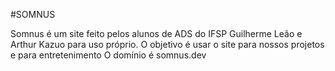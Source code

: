#SOMNUS

Somnus é um site feito pelos alunos de ADS do IFSP Guilherme Leão e Arthur Kazuo para uso próprio.
O objetivo é usar o site para nossos projetos e para entretenimento
O domínio é somnus.dev


